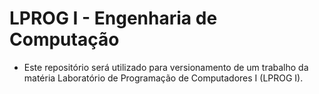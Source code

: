 # LPROG I - Engenharia de Computação

- Este repositório será utilizado para versionamento de um trabalho da matéria Laboratório de Programação de Computadores I (LPROG I).

